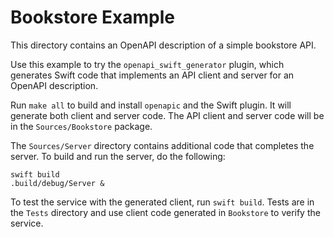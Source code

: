 # Bookstore Example

This directory contains an OpenAPI description of a simple bookstore API.

Use this example to try the `openapi_swift_generator` plugin, which
generates Swift code that implements an API client and server for
an OpenAPI description.

Run `make all` to build and install `openapic` and the Swift plugin.
It will generate both client and server code. The API client and
server code will be in the `Sources/Bookstore` package.

The `Sources/Server` directory contains additional code that completes the server.
To build and run the server, do the following:

    swift build
    .build/debug/Server &

To test the service with the generated client, run `swift build`.
Tests are in the `Tests` directory and use client
code generated in `Bookstore` to verify the service.
